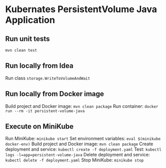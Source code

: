# Kubernates PersistentVolume Java Application

## Run unit tests
`mvn clean test`

## Run locally from Idea
Run class `storage.WriteToVolumeAndWait`

## Run locally from Docker image
Build project and Docker image: `mvn clean package` 
Run container: `docker run --rm -it persistent-volume-java`

## Execute on MiniKube
Run MiniKube: `minikube start`
Set environment variables: `eval $(minikube docker-env)`
Build project and Docker image: `mvn clean package`
Create deployment and service: `kubectl create -f deployment.yaml`
Test: `kubectl logs -l=app=persistent-volume-java`
Delete deployment and service: `kubectl delete -f deployment.yaml`
Stop MiniKube: `minikube stop`
